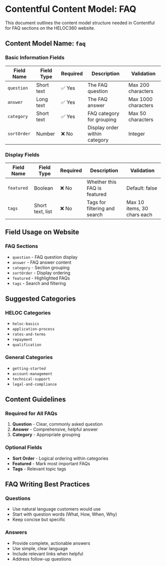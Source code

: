 # Contentful Content Model: FAQ

This document outlines the content model structure needed in Contentful for FAQ sections on the HELOC360 website.

## Content Model Name: `faq`

### Basic Information Fields

| Field Name | Field Type | Required | Description | Validation |
|------------|------------|----------|-------------|------------|
| `question` | Short text | ✅ Yes | The FAQ question | Max 200 characters |
| `answer` | Long text | ✅ Yes | The FAQ answer | Max 1000 characters |
| `category` | Short text | ✅ Yes | FAQ category for grouping | Max 50 characters |
| `sortOrder` | Number | ❌ No | Display order within category | Integer |

### Display Fields

| Field Name | Field Type | Required | Description | Validation |
|------------|------------|----------|-------------|------------|
| `featured` | Boolean | ❌ No | Whether this FAQ is featured | Default: false |
| `tags` | Short text, list | ❌ No | Tags for filtering and search | Max 10 items, 30 chars each |

## Field Usage on Website

### FAQ Sections
- `question` - FAQ question display
- `answer` - FAQ answer content
- `category` - Section grouping
- `sortOrder` - Display ordering
- `featured` - Highlighted FAQs
- `tags` - Search and filtering

## Suggested Categories

### HELOC Categories
- `heloc-basics`
- `application-process`
- `rates-and-terms`
- `repayment`
- `qualification`

### General Categories
- `getting-started`
- `account-management`
- `technical-support`
- `legal-and-compliance`

## Content Guidelines

### Required for All FAQs
1. **Question** - Clear, commonly asked question
2. **Answer** - Comprehensive, helpful answer
3. **Category** - Appropriate grouping

### Optional Fields
- **Sort Order** - Logical ordering within categories
- **Featured** - Mark most important FAQs
- **Tags** - Relevant topic tags

## FAQ Writing Best Practices

### Questions
- Use natural language customers would use
- Start with question words (What, How, When, Why)
- Keep concise but specific

### Answers
- Provide complete, actionable answers
- Use simple, clear language
- Include relevant links when helpful
- Address follow-up questions
